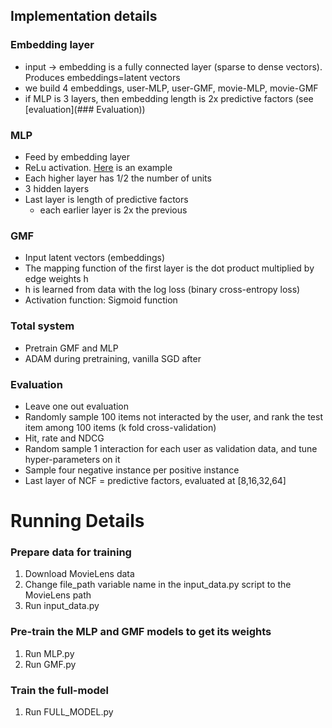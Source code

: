 ## Implementation details

### Embedding layer
- input -> embedding is a fully connected layer (sparse to dense vectors). Produces embeddings=latent vectors
- we build 4 embeddings, user-MLP, user-GMF, movie-MLP, movie-GMF
- if MLP is 3 layers, then embedding length is 2x predictive factors (see [evaluation](### Evaluation))

### MLP
- Feed by embedding layer
- ReLu activation. [Here](http://machinelearningmastery.com/tutorial-first-neural-network-python-keras/) is an example
- Each higher layer has 1/2 the number of units
- 3 hidden layers
- Last layer is length of predictive factors
    - each earlier layer is 2x the previous

### GMF
- Input latent vectors (embeddings)
- The mapping function of the first layer is the dot product multiplied by edge weights h
- h is learned from data with the log loss (binary cross-entropy loss)
- Activation function: Sigmoid function

### Total system
- Pretrain GMF and MLP
- ADAM during pretraining, vanilla SGD after

### Evaluation
- Leave one out evaluation
- Randomly sample 100 items not interacted by the user, and rank the test item among 100 items (k fold cross-validation)
- Hit, rate and NDCG
- Random sample 1 interaction for each user as validation data, and tune hyper-parameters on it
- Sample four negative instance per positive instance
- Last layer of NCF = predictive factors, evaluated at [8,16,32,64]



# Running Details

### Prepare data for training

1. Download MovieLens data
2. Change file_path variable name in the input_data.py script to the MovieLens path
3. Run input_data.py


### Pre-train the MLP and GMF models to get its weights
1. Run MLP.py
2. Run GMF.py

### Train the full-model
1. Run FULL_MODEL.py
